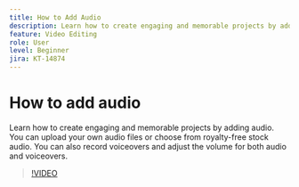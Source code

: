 ```yaml
---
title: How to Add Audio
description: Learn how to create engaging and memorable projects by adding audio
feature: Video Editing
role: User
level: Beginner
jira: KT-14874
---
```

# How to add audio

Learn how to create engaging and memorable projects by adding audio. You can upload your own audio files or choose from royalty-free stock audio. You can also record voiceovers and adjust the volume for both audio and voiceovers.

>[!VIDEO](https://video.tv.adobe.com/v/3427092?quality=12&learn=on&hidetitle=true)
